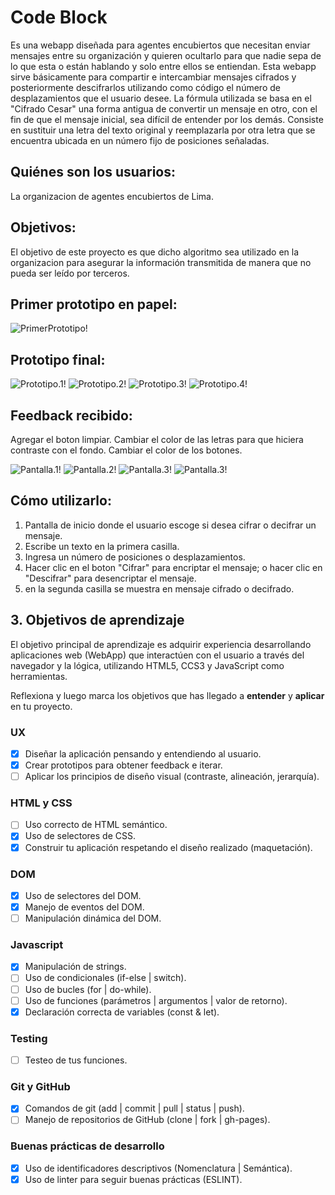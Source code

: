 # Code Block

   Es una webapp diseñada para agentes encubiertos que necesitan enviar mensajes entre su organización y quieren ocultarlo para que nadie sepa de lo que esta o están hablando y solo entre ellos se entiendan. Esta webapp sirve básicamente para compartir e intercambiar mensajes cifrados y posteriormente descifrarlos utilizando como código el número de desplazamientos que el usuario desee. La fórmula utilizada se basa en el "Cifrado Cesar" una forma antigua de convertir un mensaje en otro, con el fin de que el mensaje inicial, sea difícil de entender por los demás. Consiste en sustituir una letra del texto original y reemplazarla por otra letra que se encuentra ubicada en un número fijo de posiciones señaladas.
   
## Quiénes son los usuarios:

  La organizacion de agentes encubiertos de Lima.
  
## Objetivos:

   El objetivo de este proyecto es que dicho algoritmo sea utilizado en la organizacion para asegurar la información transmitida de manera que no pueda ser leído por terceros.
  
## Primer prototipo en papel:
![PrimerPrototipo!](/imagenes/PrimerPrototipo.jpeg "PrimerPrototipo")


## Prototipo final:

![Prototipo.1!](/imagenes/Prototipo1.JPG "Prototipo1")
![Prototipo.2!](/imagenes/Prototipo2.JPG "Prototipo2")
![Prototipo.3!](/imagenes/Prototipo3.JPG "Prototipo3")
![Prototipo.4!](/imagenes/Prototipo4.JPG "Prototipo4")

## Feedback recibido: 

Agregar el boton limpiar.
Cambiar el color de las letras para que hiciera contraste con el fondo.
Cambiar el color de los botones.

![Pantalla.1!](/imagenes/Diapositiva1.JPG "Pantalla1")
![Pantalla.2!](/imagenes/Diapositiva2.JPG "Pantalla2")
![Pantalla.3!](/imagenes/Diapositiva3.JPG "Pantalla3")
![Pantalla.3!](/imagenes/Diapositiva4.JPG "Pantalla4")


 ## Cómo utilizarlo:

1.  Pantalla de inicio donde el usuario escoge si desea cifrar o decifrar un mensaje.
2.	Escribe un texto en la primera casilla.
2.	Ingresa un número de posiciones o desplazamientos.
3.	Hacer clic en el boton "Cifrar" para encriptar el mensaje; o hacer clic en "Descifrar" para desencriptar el mensaje.
4.  en la segunda casilla se muestra en mensaje cifrado o decifrado.

## 3. Objetivos de aprendizaje

El objetivo principal de aprendizaje es adquirir experiencia desarrollando
aplicaciones web (WebApp) que interactúen con el usuario a través del navegador
y la lógica, utilizando HTML5, CCS3 y JavaScript como herramientas.

Reflexiona y luego marca los objetivos que has llegado a **entender** y **aplicar** en tu proyecto.

### UX

- [X] Diseñar la aplicación pensando y entendiendo al usuario.
- [X] Crear prototipos para obtener feedback e iterar.
- [ ] Aplicar los principios de diseño visual (contraste, alineación, jerarquía).

### HTML y CSS

- [ ] Uso correcto de HTML semántico.
- [X] Uso de selectores de CSS.
- [X] Construir tu aplicación respetando el diseño realizado (maquetación).

### DOM

- [X] Uso de selectores del DOM.
- [X] Manejo de eventos del DOM.
- [ ] Manipulación dinámica del DOM.

### Javascript

- [X] Manipulación de strings.
- [ ] Uso de condicionales (if-else | switch).
- [ ] Uso de bucles (for | do-while).
- [ ] Uso de funciones (parámetros | argumentos | valor de retorno).
- [X] Declaración correcta de variables (const & let).

### Testing
- [ ] Testeo de tus funciones.

### Git y GitHub
- [X] Comandos de git (add | commit | pull | status | push).
- [ ] Manejo de repositorios de GitHub (clone | fork | gh-pages).

### Buenas prácticas de desarrollo
- [X] Uso de identificadores descriptivos (Nomenclatura | Semántica).
- [X] Uso de linter para seguir buenas prácticas (ESLINT).
